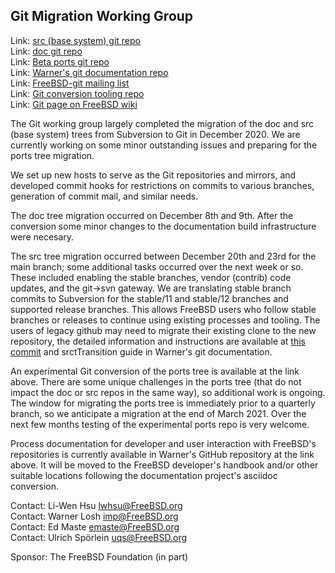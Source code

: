 ## Git Migration Working Group ##

Link: [src (base system) git repo](https://cgit.FreeBSD.org/src)  
Link: [doc git repo](https://cgit.FreeBSD.org/doc)  
Link: [Beta ports git repo](https://cgit-dev.FreeBSD.org/ports)  
Link: [Warner's git documentation repo](https://github.com/bsdimp/freebsd-git-docs)  
Link: [FreeBSD-git mailing list](https://lists.freebsd.org/mailman/listinfo/freebsd-git)  
Link: [Git conversion tooling repo](https://github.com/freebsd/git_conv)  
Link: [Git page on FreeBSD wiki](https://wiki.freebsd.org/git)  

The Git working group largely completed the migration of the doc and src
(base system) trees from Subversion to Git in December 2020.  We are currently
working on some minor outstanding issues and preparing for the ports tree
migration.

We set up new hosts to serve as the Git repositories and mirrors, and developed
commit hooks for restrictions on commits to various branches, generation of
commit mail, and similar needs.

The doc tree migration occurred on December 8th and 9th.  After the conversion
some minor changes to the documentation build infrastructure were necesary.

The src tree migration occurred between December 20th and 23rd for the main
branch; some additional tasks occurred over the next week or so.  These
included enabling the stable branches, vendor (contrib) code updates, and
the git->svn gateway.  We are translating stable branch commits to Subversion
for the stable/11 and stable/12 branches and supported release branches.  This
allows FreeBSD users who follow stable branches or releases to continue using
existing processes and tooling.  The users of legacy github may need to migrate
their existing clone to the new repository, the detailed information and
instructions are available at
[this commit](https://github.com/freebsd/freebsd-legacy/commit/de1aa3dab23c06fec962a14da3e7b4755c5880cf)
and srctTransition guide in Warner's git documentation.

An experimental Git conversion of the ports tree is available at the link
above.  There are some unique challenges in the ports tree (that do not impact
the doc or src repos in the same way), so additional work is ongoing.  The
window for migrating the ports tree is immediately prior to a quarterly
branch, so we anticipate a migration at the end of March 2021.  Over the next
few months testing of the experimental ports repo is very welcome.

Process documentation for developer and user interaction with FreeBSD's
repositories is currently available in Warner's GitHub repository at the link
above.  It will be moved to the FreeBSD developer's handbook and/or other
suitable locations following the documentation project's asciidoc conversion.

Contact: Li-Wen Hsu <lwhsu@FreeBSD.org>  
Contact: Warner Losh <imp@FreeBSD.org>  
Contact: Ed Maste <emaste@FreeBSD.org>  
Contact: Ulrich Spörlein <uqs@FreeBSD.org>  

Sponsor: The FreeBSD Foundation (in part)
